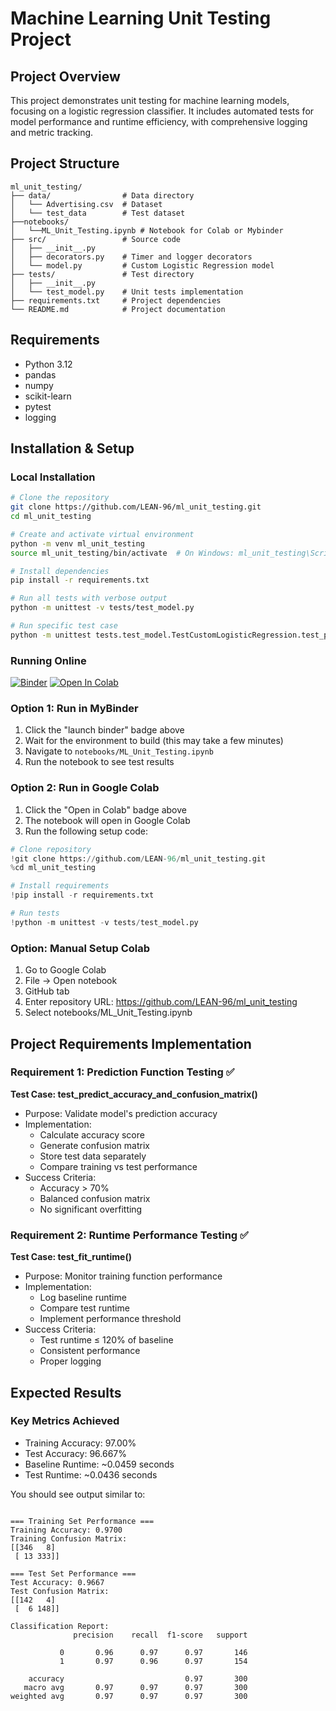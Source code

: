 # Machine Learning Unit Testing Project

## Project Overview
This project demonstrates unit testing for machine learning models, focusing on a logistic regression classifier. It includes automated tests for model performance and runtime efficiency, with comprehensive logging and metric tracking.

## Project Structure

```
ml_unit_testing/
├── data/                # Data directory
│   └── Advertising.csv  # Dataset
│   └── test_data        # Test dataset
├──notebooks/
│   └──ML_Unit_Testing.ipynb # Notebook for Colab or Mybinder
├── src/                 # Source code
│   ├── __init__.py
│   ├── decorators.py    # Timer and logger decorators
│   └── model.py         # Custom Logistic Regression model
├── tests/               # Test directory
│   ├── __init__.py
│   └── test_model.py    # Unit tests implementation
├── requirements.txt     # Project dependencies
└── README.md            # Project documentation
```

## Requirements
- Python 3.12
- pandas
- numpy
- scikit-learn
- pytest
- logging

## Installation & Setup

### Local Installation
```bash
# Clone the repository
git clone https://github.com/LEAN-96/ml_unit_testing.git
cd ml_unit_testing

# Create and activate virtual environment
python -m venv ml_unit_testing
source ml_unit_testing/bin/activate  # On Windows: ml_unit_testing\Scripts\activate

# Install dependencies
pip install -r requirements.txt

# Run all tests with verbose output
python -m unittest -v tests/test_model.py

# Run specific test case
python -m unittest tests.test_model.TestCustomLogisticRegression.test_predict_accuracy_and_confusion_matrix
```

### Running Online

[![Binder](https://mybinder.org/badge_logo.svg)](https://mybinder.org/v2/gh/LEAN-96/ml_unit_testing/HEAD)
[![Open In Colab](https://colab.research.google.com/assets/colab-badge.svg)](https://colab.research.google.com/github/LEAN-96/ml_unit_testing/blob/main/notebooks/ML_Unit_Testing.ipynb)

### Option 1: Run in MyBinder
1. Click the "launch binder" badge above
2. Wait for the environment to build (this may take a few minutes)
3. Navigate to `notebooks/ML_Unit_Testing.ipynb`
4. Run the notebook to see test results

### Option 2: Run in Google Colab
1. Click the "Open in Colab" badge above
2. The notebook will open in Google Colab
3. Run the following setup code:
```python
# Clone repository
!git clone https://github.com/LEAN-96/ml_unit_testing.git
%cd ml_unit_testing

# Install requirements
!pip install -r requirements.txt

# Run tests
!python -m unittest -v tests/test_model.py
```

### Option: Manual Setup Colab
1.	Go to Google Colab
2.	File → Open notebook
3.	GitHub tab
4.	Enter repository URL: https://github.com/LEAN-96/ml_unit_testing
5.	Select notebooks/ML_Unit_Testing.ipynb


## Project Requirements Implementation

### Requirement 1: Prediction Function Testing ✅
**Test Case: test_predict_accuracy_and_confusion_matrix()**
- Purpose: Validate model's prediction accuracy
- Implementation:
  - Calculate accuracy score
  - Generate confusion matrix
  - Store test data separately
  - Compare training vs test performance
- Success Criteria:
  - Accuracy > 70%
  - Balanced confusion matrix
  - No significant overfitting

### Requirement 2: Runtime Performance Testing ✅
**Test Case: test_fit_runtime()**
- Purpose: Monitor training function performance
- Implementation:
  - Log baseline runtime
  - Compare test runtime
  - Implement performance threshold
- Success Criteria:
  - Test runtime ≤ 120% of baseline
  - Consistent performance
  - Proper logging

## Expected Results

### Key Metrics Achieved
- Training Accuracy: 97.00%
- Test Accuracy: 96.667%
- Baseline Runtime: ~0.0459 seconds
- Test Runtime: ~0.0436 seconds

You should see output similar to:
```

=== Training Set Performance ===
Training Accuracy: 0.9700
Training Confusion Matrix:
[[346   8]
 [ 13 333]]

=== Test Set Performance ===
Test Accuracy: 0.9667
Test Confusion Matrix:
[[142   4]
 [  6 148]]

Classification Report:
              precision    recall  f1-score   support

           0       0.96      0.97      0.97       146
           1       0.97      0.96      0.97       154

    accuracy                           0.97       300
   macro avg       0.97      0.97      0.97       300
weighted avg       0.97      0.97      0.97       300
```